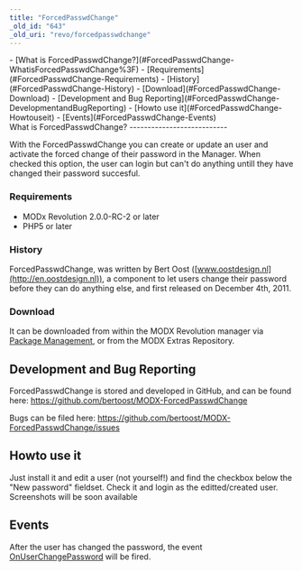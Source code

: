 ```yaml
---
title: "ForcedPasswdChange"
_old_id: "643"
_old_uri: "revo/forcedpasswdchange"
---
```


<div>- [What is ForcedPasswdChange?](#ForcedPasswdChange-WhatisForcedPasswdChange%3F)
  - [Requirements](#ForcedPasswdChange-Requirements)
  - [History](#ForcedPasswdChange-History)
  - [Download](#ForcedPasswdChange-Download)
- [Development and Bug Reporting](#ForcedPasswdChange-DevelopmentandBugReporting)
- [Howto use it](#ForcedPasswdChange-Howtouseit)
- [Events](#ForcedPasswdChange-Events)

</div>What is ForcedPasswdChange?
---------------------------

With the ForcedPasswdChange you can create or update an user and activate the forced change of their password in the Manager. When checked this option, the user can login but can't do anything untill they have changed their password succesful.

### Requirements

- MODx Revolution 2.0.0-RC-2 or later
- PHP5 or later

### History

ForcedPasswdChange, was written by Bert Oost ([www.oostdesign.nl](http://en.oostdesign.nl)), a component to let users change their password before they can do anything else, and first released on December 4th, 2011.

### Download

It can be downloaded from within the MODX Revolution manager via [Package Management](/revolution/2.x/developing-in-modx/advanced-development/package-management "Package Management"), or from the MODX Extras Repository.

Development and Bug Reporting
-----------------------------

ForcedPasswdChange is stored and developed in GitHub, and can be found here: <https://github.com/bertoost/MODX-ForcedPasswdChange>

Bugs can be filed here: <https://github.com/bertoost/MODX-ForcedPasswdChange/issues>

Howto use it
------------

Just install it and edit a user (not yourself!) and find the checkbox below the "New password" fieldset. Check it and login as the editted/created user.   
Screenshots will be soon available

Events
------

After the user has changed the password, the event [OnUserChangePassword](http://rtfm.modx.com/display/revolution20/OnUserChangePassword) will be fired.